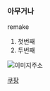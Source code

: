 ### 아무거나 
remake 
1. 첫번째 
2. 두번째 

![이미지주소](https://plus.unsplash.com/premium_photo-1683910767532-3a25b821f7ae?w=400&auto=format&fit=crop&q=60&ixlib=rb-4.0.3&ixid=M3wxMjA3fDB8MHxzZWFyY2h8MXx8JUVCJUFDJUI0JUVCJUEzJThDJTIwJUVDJTlEJUI0JUVCJUFGJUI4JUVDJUE3JTgwfGVufDB8fDB8fHww)

[쿠팡](https://www.coupang.com/np/search?q=%EC%82%AC%EC%A7%84&src=1139000&spec=10799999&addtag=200&ctag=%EC%82%AC%EC%A7%84&lptag=AF2889556&itime=20240814121304&pageType=SEARCH&pageValue=%EC%82%AC%EC%A7%84&wPcid=17224979954428843540655&wRef=chatgot.co.kr&wTime=20240814121304&redirect=landing&traceid=V0-163-6568e6ddbf3e7769&mcid=3363c4b070f34bb380a549bbafa93f48&placementid=&campaignid=&contentcategory=&imgsize=&tsource=&pageid=&deviceid=&token=&contenttype=&subid=Okspreadjf01&campaigntype=&requestid=20240814121113050182875229&contentkeyword=&subparam=)